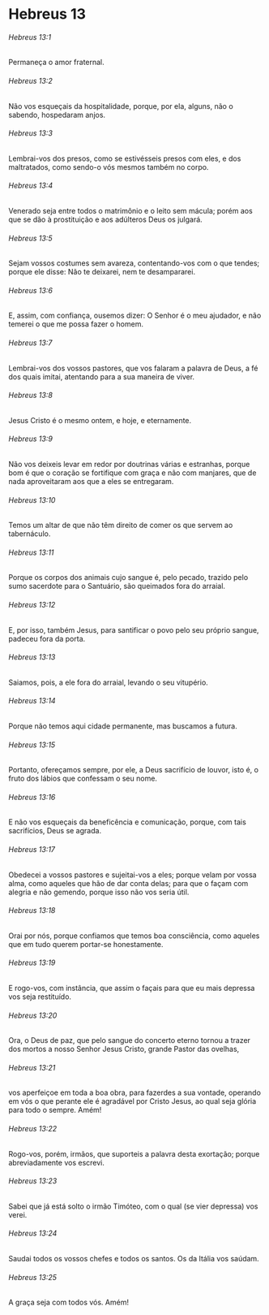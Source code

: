 # Hebreus 13

###### Hebreus 13:1

Permaneça o amor fraternal.

###### Hebreus 13:2

Não vos esqueçais da hospitalidade, porque, por ela, alguns, não o sabendo, hospedaram anjos.

###### Hebreus 13:3

Lembrai-vos dos presos, como se estivésseis presos com eles, e dos maltratados, como sendo-o vós mesmos também no corpo.

###### Hebreus 13:4

Venerado seja entre todos o matrimônio e o leito sem mácula; porém aos que se dão à prostituição e aos adúlteros Deus os julgará.

###### Hebreus 13:5

Sejam vossos costumes sem avareza, contentando-vos com o que tendes; porque ele disse: Não te deixarei, nem te desampararei.

###### Hebreus 13:6

E, assim, com confiança, ousemos dizer: O Senhor é o meu ajudador, e não temerei o que me possa fazer o homem.

###### Hebreus 13:7

Lembrai-vos dos vossos pastores, que vos falaram a palavra de Deus, a fé dos quais imitai, atentando para a sua maneira de viver.

###### Hebreus 13:8

Jesus Cristo é o mesmo ontem, e hoje, e eternamente.

###### Hebreus 13:9

Não vos deixeis levar em redor por doutrinas várias e estranhas, porque bom é que o coração se fortifique com graça e não com manjares, que de nada aproveitaram aos que a eles se entregaram.

###### Hebreus 13:10

Temos um altar de que não têm direito de comer os que servem ao tabernáculo.

###### Hebreus 13:11

Porque os corpos dos animais cujo sangue é, pelo pecado, trazido pelo sumo sacerdote para o Santuário, são queimados fora do arraial.

###### Hebreus 13:12

E, por isso, também Jesus, para santificar o povo pelo seu próprio sangue, padeceu fora da porta.

###### Hebreus 13:13

Saiamos, pois, a ele fora do arraial, levando o seu vitupério.

###### Hebreus 13:14

Porque não temos aqui cidade permanente, mas buscamos a futura.

###### Hebreus 13:15

Portanto, ofereçamos sempre, por ele, a Deus sacrifício de louvor, isto é, o fruto dos lábios que confessam o seu nome.

###### Hebreus 13:16

E não vos esqueçais da beneficência e comunicação, porque, com tais sacrifícios, Deus se agrada.

###### Hebreus 13:17

Obedecei a vossos pastores e sujeitai-vos a eles; porque velam por vossa alma, como aqueles que hão de dar conta delas; para que o façam com alegria e não gemendo, porque isso não vos seria útil.

###### Hebreus 13:18

Orai por nós, porque confiamos que temos boa consciência, como aqueles que em tudo querem portar-se honestamente.

###### Hebreus 13:19

E rogo-vos, com instância, que assim o façais para que eu mais depressa vos seja restituído.

###### Hebreus 13:20

Ora, o Deus de paz, que pelo sangue do concerto eterno tornou a trazer dos mortos a nosso Senhor Jesus Cristo, grande Pastor das ovelhas,

###### Hebreus 13:21

vos aperfeiçoe em toda a boa obra, para fazerdes a sua vontade, operando em vós o que perante ele é agradável por Cristo Jesus, ao qual seja glória para todo o sempre. Amém!

###### Hebreus 13:22

Rogo-vos, porém, irmãos, que suporteis a palavra desta exortação; porque abreviadamente vos escrevi.

###### Hebreus 13:23

Sabei que já está solto o irmão Timóteo, com o qual (se vier depressa) vos verei.

###### Hebreus 13:24

Saudai todos os vossos chefes e todos os santos. Os da Itália vos saúdam.

###### Hebreus 13:25

A graça seja com todos vós. Amém!

